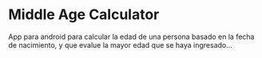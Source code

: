 # Middle Age Calculator
App para android para calcular la edad de una persona basado en la fecha de nacimiento,
y que evalue la mayor edad que se haya ingresado...
